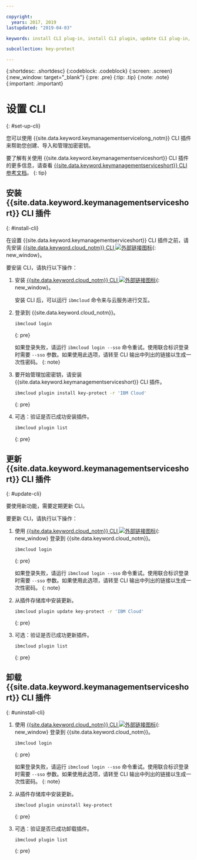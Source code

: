 ```yaml
---

copyright:
  years: 2017, 2019
lastupdated: "2019-04-03"

keywords: install CLI plug-in, install CLI plugin, update CLI plug-in, update CLI plugin, uninstall CLI plug-in, uninstall CLI plugin, Key Protect CLI plug-in, Key Protect CLI plugin, KMS plug-in, KMS plugin

subcollection: key-protect

---
```


{:shortdesc: .shortdesc}
{:codeblock: .codeblock}
{:screen: .screen}
{:new_window: target="_blank"}
{:pre: .pre}
{:tip: .tip}
{:note: .note}
{:important: .important}

# 设置 CLI
{: #set-up-cli}

您可以使用 {{site.data.keyword.keymanagementservicelong_notm}} CLI 插件来帮助您创建、导入和管理加密密钥。

要了解有关使用 {{site.data.keyword.keymanagementserviceshort}} CLI 插件的更多信息，请查看 [{{site.data.keyword.keymanagementserviceshort}} CLI 参考文档](/docs/services/key-protect?topic=key-protect-cli-reference)。
{: tip}

## 安装 {{site.data.keyword.keymanagementserviceshort}} CLI 插件
{: #install-cli}

在设置 {{site.data.keyword.keymanagementserviceshort}} CLI 插件之前，请先安装 [{{site.data.keyword.cloud_notm}} CLI ![外部链接图标](../../icons/launch-glyph.svg "外部链接图标")](/docs/cli?topic=cloud-cli-ibmcloud-cli){: new_window}。 

要安装 CLI，请执行以下操作：

1. 安装 [{{site.data.keyword.cloud_notm}} CLI ![外部链接图标](../../icons/launch-glyph.svg "外部链接图标")](/docs/cli?topic=cloud-cli-ibmcloud-cli){: new_window}。

    安装 CLI 后，可以运行 `ibmcloud` 命令来与云服务进行交互。

2. 登录到 {{site.data.keyword.cloud_notm}}。

    ```sh
    ibmcloud login
    ```
    {: pre}

    如果登录失败，请运行 `ibmcloud login --sso` 命令重试。使用联合标识登录时需要 `--sso` 参数。如果使用此选项，请转至 CLI 输出中列出的链接以生成一次性密码。
    {: note}

3. 要开始管理加密密钥，请安装 {{site.data.keyword.keymanagementserviceshort}} CLI 插件。

    ```sh
    ibmcloud plugin install key-protect -r 'IBM Cloud'
    ```
    {: pre}

4. 可选：验证是否已成功安装插件。

    ```sh
    ibmcloud plugin list
    ```
    {: pre}

## 更新 {{site.data.keyword.keymanagementserviceshort}} CLI 插件
{: #update-cli}

要使用新功能，需要定期更新 CLI。

要更新 CLI，请执行以下操作：

1. 使用 [{{site.data.keyword.cloud_notm}} CLI ![外部链接图标](../../icons/launch-glyph.svg "外部链接图标")](/docs/cli?topic=cloud-cli-ibmcloud-cli){: new_window} 登录到 {{site.data.keyword.cloud_notm}}。

    ```sh
    ibmcloud login
    ```
    {: pre}

    如果登录失败，请运行 `ibmcloud login --sso` 命令重试。使用联合标识登录时需要 `--sso` 参数。如果使用此选项，请转至 CLI 输出中列出的链接以生成一次性密码。
    {: note}

2. 从插件存储库中安装更新。

    ```sh
    ibmcloud plugin update key-protect -r 'IBM Cloud'
    ```
    {: pre}

3. 可选：验证是否已成功更新插件。

    ```sh
    ibmcloud plugin list
    ```
    {: pre}

## 卸载 {{site.data.keyword.keymanagementserviceshort}} CLI 插件
{: #uninstall-cli}

1. 使用 [{{site.data.keyword.cloud_notm}} CLI ![外部链接图标](../../icons/launch-glyph.svg "外部链接图标")](/docs/cli?topic=cloud-cli-ibmcloud-cli){: new_window} 登录到 {{site.data.keyword.cloud_notm}}。

    ```sh
    ibmcloud login
    ```
    {: pre}

    如果登录失败，请运行 `ibmcloud login --sso` 命令重试。使用联合标识登录时需要 `--sso` 参数。如果使用此选项，请转至 CLI 输出中列出的链接以生成一次性密码。
    {: note}

2. 从插件存储库中安装更新。

    ```sh
    ibmcloud plugin uninstall key-protect
    ```
    {: pre}

3. 可选：验证是否已成功卸载插件。

    ```sh
    ibmcloud plugin list
    ```
    {: pre}
